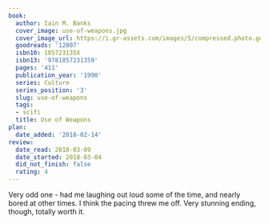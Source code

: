 ```yaml
---
book:
  author: Iain M. Banks
  cover_image: use-of-weapons.jpg
  cover_image_url: https://i.gr-assets.com/images/S/compressed.photo.goodreads.com/books/1587400756l/12007._SX98_.jpg
  goodreads: '12007'
  isbn10: 185723135X
  isbn13: '9781857231359'
  pages: '411'
  publication_year: '1990'
  series: Culture
  series_position: '3'
  slug: use-of-weapons
  tags:
  - scifi
  title: Use of Weapons
plan:
  date_added: '2018-02-14'
review:
  date_read: 2018-03-09
  date_started: 2018-03-04
  did_not_finish: false
  rating: 4
---
```


Very odd one - had me laughing out loud some of the time, and nearly bored at other times. I think the pacing threw me off. Very stunning ending, though, totally worth it.
